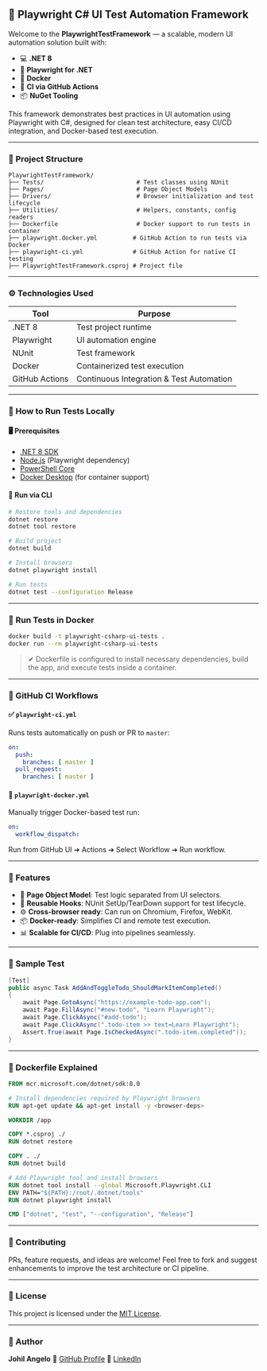 ## 🔪 Playwright C# UI Test Automation Framework

Welcome to the **PlaywrightTestFramework** — a scalable, modern UI automation solution built with:

* 💻 **.NET 8**
* 🔪 **Playwright for .NET**
* 🐳 **Docker**
* 🚀 **CI via GitHub Actions**
* 📦 **NuGet Tooling**

This framework demonstrates best practices in UI automation using Playwright with C#, designed for clean test architecture, easy CI/CD integration, and Docker-based test execution.

---

### 📁 Project Structure

```
PlaywrightTestFramework/
├── Tests/                          # Test classes using NUnit
├── Pages/                          # Page Object Models
├── Drivers/                        # Browser initialization and test lifecycle
├── Utilities/                      # Helpers, constants, config readers
├── Dockerfile                      # Docker support to run tests in container
├── playwright.docker.yml          # GitHub Action to run tests via Docker
├── playwright-ci.yml              # GitHub Action for native CI testing
├── PlaywrightTestFramework.csproj # Project file
```

---

### ⚙️ Technologies Used

| Tool           | Purpose                                  |
| -------------- | ---------------------------------------- |
| .NET 8         | Test project runtime                     |
| Playwright     | UI automation engine                     |
| NUnit          | Test framework                           |
| Docker         | Containerized test execution             |
| GitHub Actions | Continuous Integration & Test Automation |

---

### 🚀 How to Run Tests Locally

#### 🖥 Prerequisites

* [.NET 8 SDK](https://dotnet.microsoft.com/en-us/download)
* [Node.js](https://nodejs.org/) (Playwright dependency)
* [PowerShell Core](https://learn.microsoft.com/en-us/powershell/)
* [Docker Desktop](https://www.docker.com/products/docker-desktop/) (for container support)

#### 🔪 Run via CLI

```bash
# Restore tools and dependencies
dotnet restore
dotnet tool restore

# Build project
dotnet build

# Install browsers
dotnet playwright install

# Run tests
dotnet test --configuration Release
```

---

### 🐳 Run Tests in Docker

```bash
docker build -t playwright-csharp-ui-tests .
docker run --rm playwright-csharp-ui-tests
```

> ✔ Dockerfile is configured to install necessary dependencies, build the app, and execute tests inside a container.

---

### 🧪 GitHub CI Workflows

#### ✅ `playwright-ci.yml`

Runs tests automatically on push or PR to `master`:

```yaml
on:
  push:
    branches: [ master ]
  pull_request:
    branches: [ master ]
```

#### 🔁 `playwright-docker.yml`

Manually trigger Docker-based test run:

```yaml
on:
  workflow_dispatch:
```

Run from GitHub UI ➔ Actions ➔ Select Workflow ➔ Run workflow.

---

### 🧬 Features

* 🧱 **Page Object Model**: Test logic separated from UI selectors.
* 🔄 **Reusable Hooks**: NUnit SetUp/TearDown support for test lifecycle.
* ⚙️ **Cross-browser ready**: Can run on Chromium, Firefox, WebKit.
* 📦 **Docker-ready**: Simplifies CI and remote test execution.
* 📊 **Scalable for CI/CD**: Plug into pipelines seamlessly.

---

### 📸 Sample Test

```csharp
[Test]
public async Task AddAndToggleTodo_ShouldMarkItemCompleted()
{
    await Page.GotoAsync("https://example-todo-app.com");
    await Page.FillAsync("#new-todo", "Learn Playwright");
    await Page.ClickAsync("#add-todo");
    await Page.ClickAsync(".todo-item >> text=Learn Playwright");
    Assert.True(await Page.IsCheckedAsync(".todo-item.completed"));
}
```

---

### 🧠 Dockerfile Explained

```dockerfile
FROM mcr.microsoft.com/dotnet/sdk:8.0

# Install dependencies required by Playwright browsers
RUN apt-get update && apt-get install -y <browser-deps>

WORKDIR /app

COPY *.csproj ./
RUN dotnet restore

COPY . ./
RUN dotnet build

# Add Playwright tool and install browsers
RUN dotnet tool install --global Microsoft.Playwright.CLI
ENV PATH="${PATH}:/root/.dotnet/tools"
RUN dotnet playwright install

CMD ["dotnet", "test", "--configuration", "Release"]
```

---

### 🤝 Contributing

PRs, feature requests, and ideas are welcome! Feel free to fork and suggest enhancements to improve the test architecture or CI pipeline.

---

### 📜 License

This project is licensed under the [MIT License](LICENSE).

---

### 👤 Author

**Johil Angelo**
🔗 [GitHub Profile](https://github.com/JohilAngelo22)
🔗 [LinkedIn](https://www.linkedin.com/in/johil-angelo-aa66b91b5/)
